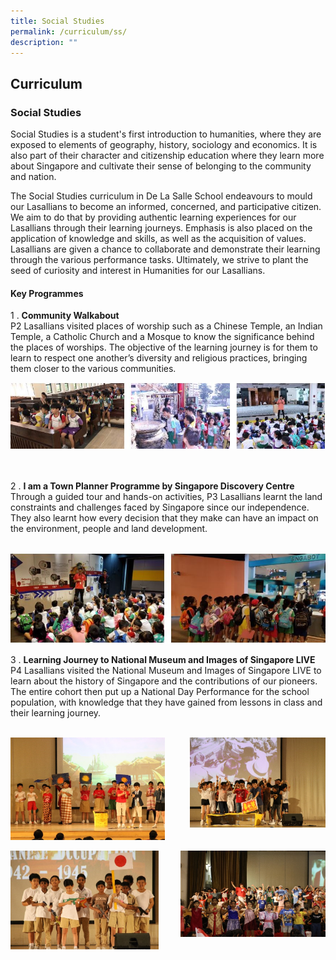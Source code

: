 ```yaml
---
title: Social Studies
permalink: /curriculum/ss/
description: ""
---
```

## Curriculum

### Social Studies

Social Studies is a student's first introduction to humanities, where they are exposed to elements of geography, history, sociology and economics. It is also part of their character and citizenship education where they learn more about Singapore and cultivate their sense of belonging to the community and nation.

The Social Studies curriculum in De La Salle School endeavours to mould our Lasallians to become an informed, concerned, and participative citizen. We aim to do that by providing authentic learning experiences for our Lasallians through their learning journeys. Emphasis is also placed on the application of knowledge and skills, as well as the acquisition of values. Lasallians are given a chance to collaborate and demonstrate their learning through the various performance tasks. Ultimately, 
we strive to plant the seed of curiosity and interest
in Humanities for our Lasallians.

#### Key Programmes

1 \. **Community Walkabout**<br>
P2 Lasallians visited places of worship such as a Chinese Temple, an Indian Temple, a Catholic Church and a Mosque to know the significance behind the places of worships. The objective of the learning journey is for them to learn to respect one another’s diversity and religious practices, bringing them closer to the various communities.

![](/images/Social%20Studies%20Community%20Walkabout.jpg)

<br clear="left"><br>
2 \. **I am a Town Planner Programme by Singapore Discovery Centre**<br>
Through a guided tour and hands-on activities, P3 Lasallians learnt the land constraints and challenges faced by Singapore since our independence. They also learnt how every decision that they make can have an impact on the environment, people and land development.<br><br>

![](/images/Social%20Studies%20I%20am%20a%20Town%20Planner%20Programme%20by%20Singapore%20Discovery%20Centre.jpg)


3 \. **Learning Journey to National Museum and Images of Singapore LIVE**<br>
P4 Lasallians visited the National Museum and Images of Singapore LIVE to learn about the history of Singapore and the contributions of our pioneers. The entire cohort then put up a National Day Performance for the school population, with knowledge that they have gained from lessons in class and their learning journey.<br><br>

<img src="/images/Social Studies-6.jpg" style="width:49%" align=left>  
<img src="/images/Social Studies-7.jpg" style="width:43%" align=right>
<br clear="left"><br>
<img src="/images/Social Studies-8.jpg" style="width:47%" align=left>  
<img src="/images/Social Studies-9.jpg" style="width:46%" align=right>